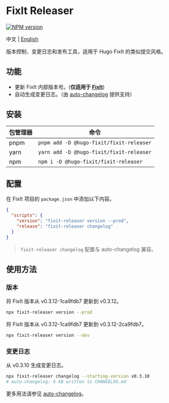 # FixIt Releaser

[![NPM version](https://img.shields.io/npm/v/@hugo-fixit/fixit-releaser.svg)](https://www.npmjs.com/package/@hugo-fixit/fixit-releaser)

中文 | [English](/README.en.md)

版本控制、变更日志和发布工具，适用于 Hugo FixIt 的类似提交风格。

## 功能

- 更新 FixIt 内部版本号。(**仅适用于 [FixIt](https://github.com/hugo-fixit/FixIt)**)
- 自动生成变更日志。（由 [auto-changelog](https://github.com/cookpete/auto-changelog) 提供支持）

## 安装

| 包管理器 | 命令                                      |
| -------- | ----------------------------------------- |
| pnpm     | `pnpm add -D @hugo-fixit/fixit-releaser`  |
| yarn     | `yarn add -D @hugo-fixit/fixit-releaser`  |
| npm      | `npm i -D @hugo-fixit/fixit-releaser`     |

## 配置

在 FixIt 项目的 `package.json` 中添加以下内容。

```json
{
  "scripts": {
    "version": "fixit-releaser version --prod",
    "release": "fixit-releaser changelog"
  }
}
```

> `fixit-releaser changelog` 配置与 auto-changelog 兼容。

## 使用方法

### 版本

将 FixIt 版本从 v0.3.12-1ca9fdb7 更新到 v0.3.12。

```bash
npx fixit-releaser version --prod
```

将 FixIt 版本从 v0.3.12-1ca9fdb7 更新到 v0.3.12-2ca9fdb7。

```bash
npx fixit-releaser version --dev
```

### 变更日志

从 v0.3.10 生成变更日志。

```bash
npx fixit-releaser changelog --starting-version v0.3.10
# auto-changelog: 6 kB written to CHANGELOG.md
```

更多用法请参见 [auto-changelog](https://github.com/cookpete/auto-changelog)。
